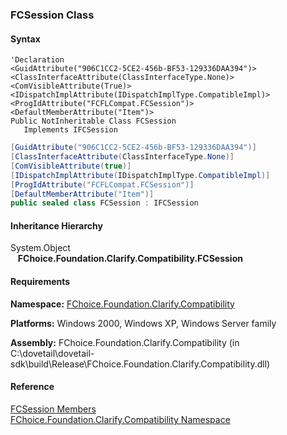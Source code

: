 ﻿### FCSession Class

#### Syntax

```vbnet
'Declaration
<GuidAttribute("906C1CC2-5CE2-456b-BF53-129336DAA394")>
<ClassInterfaceAttribute(ClassInterfaceType.None)>
<ComVisibleAttribute(True)>
<IDispatchImplAttribute(IDispatchImplType.CompatibleImpl)>
<ProgIdAttribute("FCFLCompat.FCSession")>
<DefaultMemberAttribute("Item")>
Public NotInheritable Class FCSession 
   Implements IFCSession 
```

```csharp
[GuidAttribute("906C1CC2-5CE2-456b-BF53-129336DAA394")]
[ClassInterfaceAttribute(ClassInterfaceType.None)]
[ComVisibleAttribute(true)]
[IDispatchImplAttribute(IDispatchImplType.CompatibleImpl)]
[ProgIdAttribute("FCFLCompat.FCSession")]
[DefaultMemberAttribute("Item")]
public sealed class FCSession : IFCSession  
```

#### Inheritance Hierarchy

System.Object  
   **FChoice.Foundation.Clarify.Compatibility.FCSession**  

#### Requirements

**Namespace:** [FChoice.Foundation.Clarify.Compatibility](FChoice.Foundation.Clarify.Compatibility~FChoice.Foundation.Clarify.Compatibility_namespace.md)

**Platforms:** Windows 2000, Windows XP, Windows Server family

**Assembly:** FChoice.Foundation.Clarify.Compatibility (in C:\\dovetail\\dovetail-sdk\\build\\Release\\FChoice.Foundation.Clarify.Compatibility.dll)

#### Reference

[FCSession Members](FChoice.Foundation.Clarify.Compatibility~FChoice.Foundation.Clarify.Compatibility.FCSession_members.md)  
[FChoice.Foundation.Clarify.Compatibility Namespace](FChoice.Foundation.Clarify.Compatibility~FChoice.Foundation.Clarify.Compatibility_namespace.md)